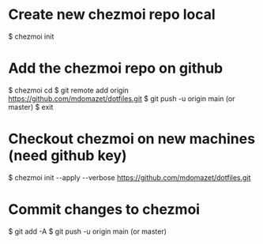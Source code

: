 # Create new chezmoi repo local
$ chezmoi init

# Add the chezmoi repo on github
$ chezmoi cd
$ git remote add origin https://github.com/mdomazet/dotfiles.git
$ git push -u origin main (or master)
$ exit

# Checkout chezmoi on new machines (need github key)
$ chezmoi init --apply --verbose https://github.com/mdomazet/dotfiles.git

# Commit changes to chezmoi
$ git add -A
$ git push -u origin main (or master)

